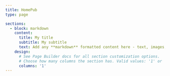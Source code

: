 ```yaml
---
title: HomePub
type: page

sections:
  - block: markdown
    content:
      title: My title
      subtitle: My subtitle
      text: Add any **markdown** formatted content here - text, images, videos, galleries - and even HTML code!
    design:
      # See Page Builder docs for all section customization options.
      # Choose how many columns the section has. Valid values: '1' or '2'.
      columns: '1'
---
```

